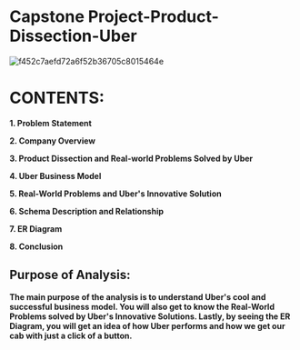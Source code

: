 # Capstone Project-Product-Dissection-Uber



![f452c7aefd72a6f52b36705c8015464e](https://github.com/shashankmorker/Product-Dissection-Uber/assets/150799907/44628646-d242-4129-a423-29ac7befa792)




# **CONTENTS:**

**1. Problem Statement**

**2. Company Overview**

**3. Product Dissection and Real-world Problems Solved by Uber**

**4. Uber Business Model**

**5. Real-World Problems and Uber's Innovative Solution**

**6. Schema Description and Relationship**

**7. ER Diagram**

**8. Conclusion**

## **Purpose of Analysis:**

**The main purpose of the analysis is to understand Uber's cool and successful business model. You will also get to know the Real-World Problems solved by Uber's  Innovative Solutions. Lastly, by seeing the ER Diagram, you will get an idea of how Uber performs and how we get our cab with just a click of a button.**    
